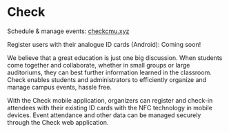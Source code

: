 # Check

Schedule & manage events: [checkcmu.xyz](http://www.checkcmu.xyz)

Register users with their analogue ID cards (Android): Coming soon!

We believe that a great education is just one big discussion. When students come together and collaborate, whether in small groups or large auditoriums, they can best further information learned in the classroom. Check enables students and administrators to efficiently organize and manage campus events, hassle free.

With the Check mobile application, organizers can register and check-in attendees with their existing ID cards with the NFC technology in mobile devices. Event attendance and other data can be managed securely through the Check web application.

